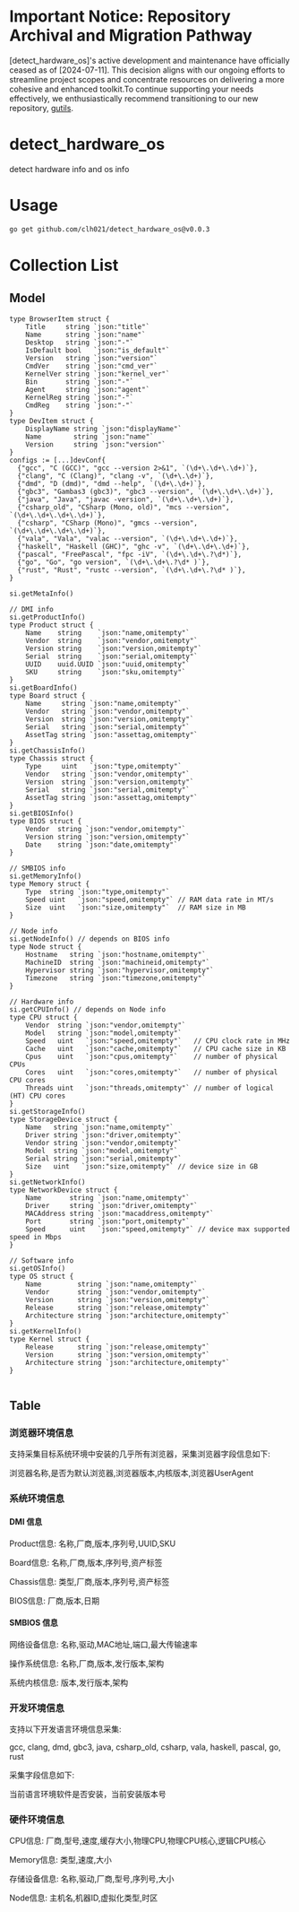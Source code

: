 # Important Notice: Repository Archival and Migration Pathway

[detect_hardware_os]'s active development and maintenance have officially ceased as of [2024-07-11]. This decision aligns with our ongoing efforts to streamline project scopes and concentrate resources on delivering a more cohesive and enhanced toolkit.To continue supporting your needs effectively, we enthusiastically recommend transitioning to our new repository, [gutils](https://github.com/clh021/gutils).

# detect_hardware_os
detect hardware info and os info

# Usage
```bash
go get github.com/clh021/detect_hardware_os@v0.0.3
```

# Collection List

## Model
```golang
type BrowserItem struct {
	Title     string `json:"title"`
	Name      string `json:"name"`
	Desktop   string `json:"-"`
	IsDefault bool   `json:"is_default"`
	Version   string `json:"version"`
	CmdVer    string `json:"cmd_ver"`
	KernelVer string `json:"kernel_ver"`
	Bin       string `json:"-"`
	Agent     string `json:"agent"`
	KernelReg string `json:"-"`
	CmdReg    string `json:"-"`
}
type DevItem struct {
	DisplayName string `json:"displayName"`
	Name        string `json:"name"`
	Version     string `json:"version"`
}
configs := [...]devConf{
  {"gcc", "C (GCC)", "gcc --version 2>&1", `(\d+\.\d+\.\d+)`},
  {"clang", "C (Clang)", "clang -v", `(\d+\.\d+)`},
  {"dmd", "D (dmd)", "dmd --help", `(\d+\.\d+)`},
  {"gbc3", "Gambas3 (gbc3)", "gbc3 --version", `(\d+\.\d+\.\d+)`},
  {"java", "Java", "javac -version", `(\d+\.\d+\.\d+)`},
  {"csharp_old", "CSharp (Mono, old)", "mcs --version", `(\d+\.\d+\.\d+\.\d+)`},
  {"csharp", "CSharp (Mono)", "gmcs --version", `(\d+\.\d+\.\d+\.\d+)`},
  {"vala", "Vala", "valac --version", `(\d+\.\d+\.\d+)`},
  {"haskell", "Haskell (GHC)", "ghc -v", `(\d+\.\d+\.\d+)`},
  {"pascal", "FreePascal", "fpc -iV", `(\d+\.\d+\.?\d*)`},
  {"go", "Go", "go version", `(\d+\.\d+\.?\d* )`},
  {"rust", "Rust", "rustc --version", `(\d+\.\d+\.?\d* )`},
}

si.getMetaInfo()

// DMI info
si.getProductInfo()
type Product struct {
	Name    string    `json:"name,omitempty"`
	Vendor  string    `json:"vendor,omitempty"`
	Version string    `json:"version,omitempty"`
	Serial  string    `json:"serial,omitempty"`
	UUID    uuid.UUID `json:"uuid,omitempty"`
	SKU     string    `json:"sku,omitempty"`
}
si.getBoardInfo()
type Board struct {
	Name     string `json:"name,omitempty"`
	Vendor   string `json:"vendor,omitempty"`
	Version  string `json:"version,omitempty"`
	Serial   string `json:"serial,omitempty"`
	AssetTag string `json:"assettag,omitempty"`
}
si.getChassisInfo()
type Chassis struct {
	Type     uint   `json:"type,omitempty"`
	Vendor   string `json:"vendor,omitempty"`
	Version  string `json:"version,omitempty"`
	Serial   string `json:"serial,omitempty"`
	AssetTag string `json:"assettag,omitempty"`
}
si.getBIOSInfo()
type BIOS struct {
	Vendor  string `json:"vendor,omitempty"`
	Version string `json:"version,omitempty"`
	Date    string `json:"date,omitempty"`
}

// SMBIOS info
si.getMemoryInfo()
type Memory struct {
	Type  string `json:"type,omitempty"`
	Speed uint   `json:"speed,omitempty"` // RAM data rate in MT/s
	Size  uint   `json:"size,omitempty"`  // RAM size in MB
}

// Node info
si.getNodeInfo() // depends on BIOS info
type Node struct {
	Hostname   string `json:"hostname,omitempty"`
	MachineID  string `json:"machineid,omitempty"`
	Hypervisor string `json:"hypervisor,omitempty"`
	Timezone   string `json:"timezone,omitempty"`
}

// Hardware info
si.getCPUInfo() // depends on Node info
type CPU struct {
	Vendor  string `json:"vendor,omitempty"`
	Model   string `json:"model,omitempty"`
	Speed   uint   `json:"speed,omitempty"`   // CPU clock rate in MHz
	Cache   uint   `json:"cache,omitempty"`   // CPU cache size in KB
	Cpus    uint   `json:"cpus,omitempty"`    // number of physical CPUs
	Cores   uint   `json:"cores,omitempty"`   // number of physical CPU cores
	Threads uint   `json:"threads,omitempty"` // number of logical (HT) CPU cores
}
si.getStorageInfo()
type StorageDevice struct {
	Name   string `json:"name,omitempty"`
	Driver string `json:"driver,omitempty"`
	Vendor string `json:"vendor,omitempty"`
	Model  string `json:"model,omitempty"`
	Serial string `json:"serial,omitempty"`
	Size   uint   `json:"size,omitempty"` // device size in GB
}
si.getNetworkInfo()
type NetworkDevice struct {
	Name       string `json:"name,omitempty"`
	Driver     string `json:"driver,omitempty"`
	MACAddress string `json:"macaddress,omitempty"`
	Port       string `json:"port,omitempty"`
	Speed      uint   `json:"speed,omitempty"` // device max supported speed in Mbps
}

// Software info
si.getOSInfo()
type OS struct {
	Name         string `json:"name,omitempty"`
	Vendor       string `json:"vendor,omitempty"`
	Version      string `json:"version,omitempty"`
	Release      string `json:"release,omitempty"`
	Architecture string `json:"architecture,omitempty"`
}
si.getKernelInfo()
type Kernel struct {
	Release      string `json:"release,omitempty"`
	Version      string `json:"version,omitempty"`
	Architecture string `json:"architecture,omitempty"`
}


```

## Table

### 浏览器环境信息

支持采集目标系统环境中安装的几乎所有浏览器，采集浏览器字段信息如下:

浏览器名称,是否为默认浏览器,浏览器版本,内核版本,浏览器UserAgent

### 系统环境信息

#### DMI 信息

Product信息: 名称,厂商,版本,序列号,UUID,SKU

Board信息: 名称,厂商,版本,序列号,资产标签

Chassis信息: 类型,厂商,版本,序列号,资产标签

BIOS信息: 厂商,版本,日期

#### SMBIOS 信息

网络设备信息: 名称,驱动,MAC地址,端口,最大传输速率

操作系统信息: 名称,厂商,版本,发行版本,架构

系统内核信息: 版本,发行版本,架构

### 开发环境信息

支持以下开发语言环境信息采集:

gcc, clang, dmd, gbc3, java, csharp_old, csharp, vala, haskell, pascal, go, rust

采集字段信息如下:

当前语言环境软件是否安装，当前安装版本号

### 硬件环境信息


CPU信息: 厂商,型号,速度,缓存大小,物理CPU,物理CPU核心,逻辑CPU核心

Memory信息: 类型,速度,大小

存储设备信息: 名称,驱动,厂商,型号,序列号,大小

Node信息: 主机名,机器ID,虚拟化类型,时区
